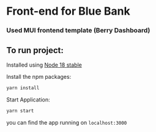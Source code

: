 # Front-end for Blue Bank

### Used MUI frontend template (Berry Dashboard)

## To run project:

Installed using [Node 18 stable](https://nodejs.org/en)

Install the npm packages:

```bash
yarn install
```

Start Application:

```bash
yarn start
```

you can find the app running on `localhost:3000`
